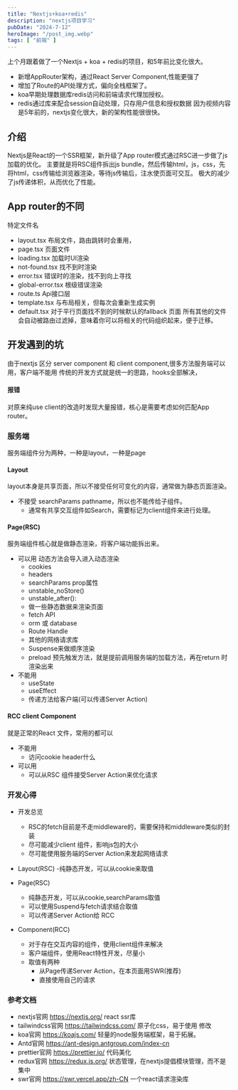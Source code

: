 ```yaml
---
title: "Nextjs+koa+redis"
description: "nextjs项目学习"
pubDate: "2024-7-12"
heroImage: "/post_img.webp"
tags: [ "前端" ]
---
```


上个月跟着做了一个Nextjs + koa + redis的项目，和5年前比变化很大。

- 新增AppRouter架构，通过React Server Component,性能更强了
- 增加了Route的API处理方式，偏向全栈框架了。
- koa早期处理数据库redis访问和前端请求代理加授权。
- redis通过库来配合session自动处理，只存用户信息和授权数据
  因为视频内容是5年前的，nextjs变化很大，新的架构性能很很快。

## 介绍

Nextjs是React的一个SSR框架，新升级了App router模式通过RSC进一步做了js加载的优化。
主要就是将RSC组件拆出js bundle，然后传输html，js，css，先将html，css传输给浏览器渲染，等待js传输后，注水使页面可交互。
极大的减少了js传递体积，从而优化了性能。

## App router的不同

特定文件名

- layout.tsx 布局文件，路由跳转时会重用，
- page.tsx 页面文件
- loading.tsx 加载时UI渲染
- not-found.tsx 找不到时渲染
- error.tsx 错误时的渲染，找不到向上寻找
- global-error.tsx 根级错误渲染
- route.ts Api接口层
- template.tsx 与布局相关，但每次会重新生成实例
- default.tsx 对于平行页面找不到的时候默认的fallback 页面
  所有其他的文件会自动被路由过滤掉，意味着你可以将相关的代码组织起来，便于迁移。

## 开发遇到的坑

由于nextjs 区分 server component 和 client component,很多方法服务端可以用，客户端不能用
传统的开发方式就是统一的思路，hooks全部解决，

#### 报错

对原来纯use client的改造时发现大量报错，核心是需要考虑如何匹配App router。

### 服务端
服务端组件分为两种，一种是layout，一种是page
#### Layout
layout本身是共享页面，所以不接受任何可变化的内容，通常做为静态页面渲染。
- 不接受 searchParams pathname，所以也不能传给子组件。
  - 通常有共享交互组件如Search，需要标记为client组件来进行处理。
#### Page(RSC)
服务端组件核心就是做静态渲染，将客户端功能拆出来。

- 可以用 动态方法会导入进入动态渲染
    - cookies
    - headers
    - searchParams prop属性
    - unstable_noStore()
    - unstable_after():
    - 做一些静态数据来渲染页面
    - fetch API
    - orm 或 database
    - Route Handle
    - 其他的网络请求库
    - Suspense来做顺序渲染
    - preload 预先触发方法，就是提前调用服务端的加载方法，再在return 时渲染出来
- 不能用
    - useState
    - useEffect
    - 传递方法给客户端(可以传递Server Action)

#### RCC client Component
就是正常的React 文件，常用的都可以
- 不能用
  - 访问cookie header什么
- 可以用
  - 可以从RSC 组件接受Server Action来优化请求

### 开发心得
- 开发总览
  - RSC的fetch目前是不走middleware的，需要保持和middleware类似的封装
  - 尽可能减少client 组件，影响js包的大小
  - 尽可能使用服务端的Server Action来发起网络请求

- Layout(RSC)
  -纯静态开发，可以从cookie来取值
- Page(RSC)
  - 纯静态开发，可以从cookie,searchParams取值
  - 可以使用Suspend与fetch请求结合取值
  - 可以传递Server Action给 RCC
- Component(RCC)
  - 对于存在交互内容的组件，使用client组件来解决
  - 客户端组件，使用React特性开发，尽量小
  - 取值有两种
    - 从Page传递Server Action，在本页面用SWR(推荐)
    - 直接使用自己的请求

### 参考文档

- nextjs官网 https://nextjs.org/ react ssr库
- tailwindcss官网 https://tailwindcss.com/ 原子化css，易于使用 修改
- koa官网 https://koajs.com/ 轻量的node服务端框架，易于拓展。
- Antd官网 https://ant-design.antgroup.com/index-cn
- prettier官网 https://prettier.io/ 代码美化
- redux官网 https://redux.js.org/ 状态管理，在nextjs提倡模块管理，而不是集中
- swr官网 https://swr.vercel.app/zh-CN 一个react请求渲染库